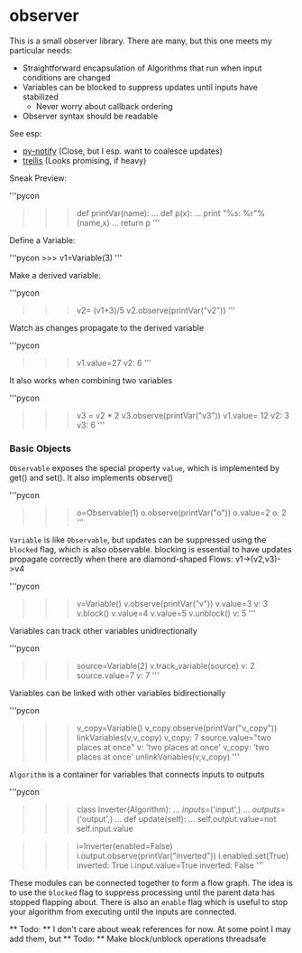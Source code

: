 observer
========
This is a small observer library. There are many, but this one meets my particular needs:

- Straightforward encapsulation of Algorithms that run when input conditions are changed
- Variables can be blocked to suppress updates until inputs have stabilized
    - Never worry about callback ordering
- Observer syntax should be readable

See esp: 

- [py-notify](http://home.gna.org/py-notify/)              (Close, but I esp. want to coalesce updates)
- [trellis](https://pypi.python.org/pypi/Trellis/0.7a2)    (Looks promising, if heavy)

Sneak Preview:

'''pycon
>>> def printVar(name):
...     def p(x):
...        print "%s: %r"%(name,x)
...     return p
'''

Define a Variable:

'''pycon
     >>> v1=Variable(3)
'''

Make a derived variable:

'''pycon
>>> v2= (v1+3)/5
>>> v2.observe(printVar("v2"))
'''

Watch as changes propagate to the derived variable

'''pycon
>>> v1.value=27
v2: 6
'''

It also works when combining two variables

'''pycon
>>> v3 = v2 * 2
>>> v3.observe(printVar("v3"))
>>> v1.value= 12
v2: 3
v3: 6
'''

### Basic Objects ###

`Observable` exposes the special property `value`, which is implemented by get() and set(). It also implements observe() 

'''pycon
>>> o=Observable(1)
>>> o.observe(printVar("o"))
>>> o.value=2
o: 2
'''

`Variable` is like `Observable`, but updates can be suppressed using the
`blocked` flag, which is also observable. blocking is essential to have updates
propagate correctly when there are diamond-shaped Flows: v1->(v2,v3)->v4
 
'''pycon
>>> v=Variable()
>>> v.observe(printVar("v"))
>>> v.value=3
v: 3
>>> v.block()
>>> v.value=4
>>> v.value=5
>>> v.unblock()
v: 5
'''

Variables can track other variables unidirectionally

'''pycon
>>> source=Variable(2)
>>> v.track_variable(source)
v: 2
>>> source.value=7
v: 7
'''

Variables can be linked with other variables bidirectionally

'''pycon
>>> v_copy=Variable()
>>> v_copy.observe(printVar("v_copy"))
>>> linkVariables(v,v_copy)
v_copy: 7
>>> source.value="two places at once"
v: 'two places at once'
v_copy: 'two places at once'
>>> unlinkVariables(v,v_copy)
'''

`Algorithm` is a container for variables that connects inputs to outputs

'''pycon
>>> class Inverter(Algorithm):
...     _inputs_=('input',)
...     _outputs_=('output',)
...     def update(self):
...         self.output.value=not self.input.value

>>> i=Inverter(enabled=False)
>>> i.output.observe(printVar("inverted"))
>>> i.enabled.set(True)
inverted: True
>>> i.input.value=True
inverted: False
'''

These modules can be connected together to form a flow graph. The idea is to
use the `blocked` flag to suppress processing until the parent data has stopped
flapping about. There is also an `enable` flag which is useful to stop your
algorithm from executing until the inputs are connected.

** Todo: ** I don't care about weak references for now. At some point I may add them, but 
** Todo: ** Make block/unblock operations threadsafe
